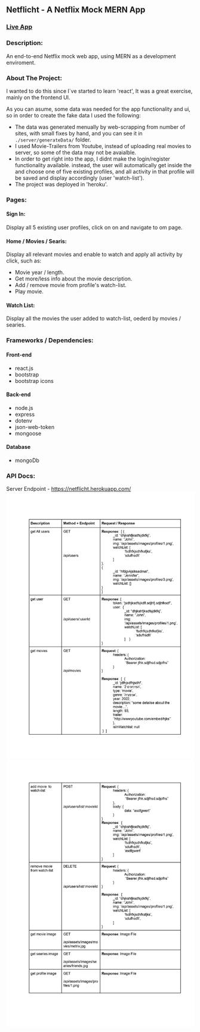 ## Netflicht - A Netflix Mock MERN App


### [Live App](https://netflicht.herokuapp.com/)

### Description:

An end-to-end Netflix mock web app, using MERN as a development enviroment.

### About The Project:

I wanted to do this since I`ve started to learn 'react', It was a great exercise, mainly on the frontend  UI.

As you can asume, some data was needed for the app functionality and ui, so in order to create the fake data I used the following:

- The data was generated menually by web-scrapping from number of sites, with small fixes by hand, and you can see it in `./server/generateData/` folder.
- I used Movie-Trailers from Youtube, instead of uploading real movies to server, so some of the data may not be avaialble.
- In order to get right into the app, I didnt make the login/register functionality available. instead, the user will automatically get inside the and choose one of five existing profiles, and all activity in that profile will be saved and display accordingly (user 'watch-list').
- The project was deployed in 'heroku'.

### Pages:
#### Sign In:
Display all 5 existing user profiles, click on on and navigate to om page.

#### Home / Movies / Searis:
Display all relevant movies and enable to watch and apply all activity by click, such as:
- Movie year / length.
- Get more/less info about the movie description.
- Add / remove movie from profile's watch-list.
- Play movie.

#### Watch List:
Display all the movies the user added to watch-list, oederd by movies / searies.

### Frameworks / Dependencies:
#### Front-end
- react.js
- bootstrap
- bootstrap icons

#### Back-end
- node.js
- express
- dotenv
- json-web-token
- mongoose

#### Database
- mongoDb


### API Docs:
Server Endpoint - https://netflicht.herokuapp.com/
![](/frontend/api-doc/1.jpg)
![](/frontend/api-doc/2.jpg)






